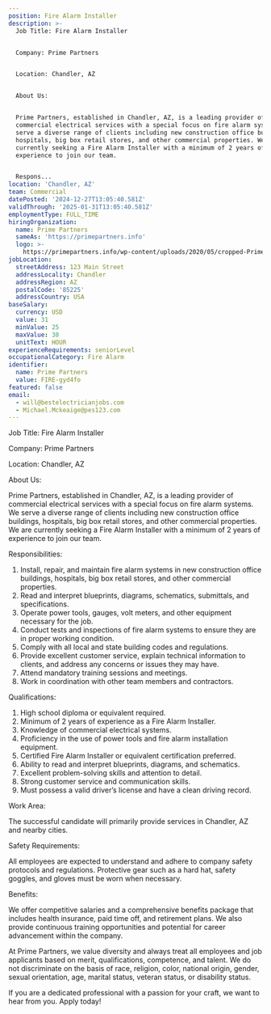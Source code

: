```yaml
---
position: Fire Alarm Installer
description: >-
  Job Title: Fire Alarm Installer


  Company: Prime Partners


  Location: Chandler, AZ


  About Us:


  Prime Partners, established in Chandler, AZ, is a leading provider of
  commercial electrical services with a special focus on fire alarm systems. We
  serve a diverse range of clients including new construction office buildings,
  hospitals, big box retail stores, and other commercial properties. We are
  currently seeking a Fire Alarm Installer with a minimum of 2 years of
  experience to join our team.


  Respons...
location: 'Chandler, AZ'
team: Commercial
datePosted: '2024-12-27T13:05:40.581Z'
validThrough: '2025-01-31T13:05:40.581Z'
employmentType: FULL_TIME
hiringOrganization:
  name: Prime Partners
  sameAs: 'https://primepartners.info'
  logo: >-
    https://primepartners.info/wp-content/uploads/2020/05/cropped-Prime-Partners-Logo-NO-BG-1-1.png
jobLocation:
  streetAddress: 123 Main Street
  addressLocality: Chandler
  addressRegion: AZ
  postalCode: '85225'
  addressCountry: USA
baseSalary:
  currency: USD
  value: 31
  minValue: 25
  maxValue: 38
  unitText: HOUR
experienceRequirements: seniorLevel
occupationalCategory: Fire Alarm
identifier:
  name: Prime Partners
  value: FIRE-gyd4fo
featured: false
email:
  - will@bestelectricianjobs.com
  - Michael.Mckeaige@pes123.com
---
```




Job Title: Fire Alarm Installer

Company: Prime Partners

Location: Chandler, AZ

About Us:

Prime Partners, established in Chandler, AZ, is a leading provider of commercial electrical services with a special focus on fire alarm systems. We serve a diverse range of clients including new construction office buildings, hospitals, big box retail stores, and other commercial properties. We are currently seeking a Fire Alarm Installer with a minimum of 2 years of experience to join our team.

Responsibilities:

1. Install, repair, and maintain fire alarm systems in new construction office buildings, hospitals, big box retail stores, and other commercial properties.
2. Read and interpret blueprints, diagrams, schematics, submittals, and specifications.
3. Operate power tools, gauges, volt meters, and other equipment necessary for the job.
4. Conduct tests and inspections of fire alarm systems to ensure they are in proper working condition.
5. Comply with all local and state building codes and regulations.
6. Provide excellent customer service, explain technical information to clients, and address any concerns or issues they may have.
7. Attend mandatory training sessions and meetings.
8. Work in coordination with other team members and contractors.

Qualifications:

1. High school diploma or equivalent required.
2. Minimum of 2 years of experience as a Fire Alarm Installer.
3. Knowledge of commercial electrical systems.
4. Proficiency in the use of power tools and fire alarm installation equipment.
5. Certified Fire Alarm Installer or equivalent certification preferred.
6. Ability to read and interpret blueprints, diagrams, and schematics.
7. Excellent problem-solving skills and attention to detail.
8. Strong customer service and communication skills.
9. Must possess a valid driver’s license and have a clean driving record.

Work Area:

The successful candidate will primarily provide services in Chandler, AZ and nearby cities.

Safety Requirements:

All employees are expected to understand and adhere to company safety protocols and regulations. Protective gear such as a hard hat, safety goggles, and gloves must be worn when necessary.

Benefits:

We offer competitive salaries and a comprehensive benefits package that includes health insurance, paid time off, and retirement plans. We also provide continuous training opportunities and potential for career advancement within the company.

At Prime Partners, we value diversity and always treat all employees and job applicants based on merit, qualifications, competence, and talent. We do not discriminate on the basis of race, religion, color, national origin, gender, sexual orientation, age, marital status, veteran status, or disability status.

If you are a dedicated professional with a passion for your craft, we want to hear from you. Apply today!
